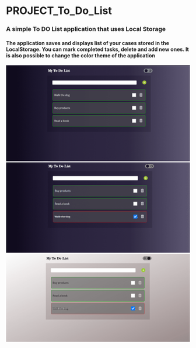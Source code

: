 # PROJECT_To_Do_List

### A simple To DO List application that uses Local Storage

#### The application saves and displays list of your cases stored in the LocalStorage. You can mark completed tasks, delete and add new ones. It is also possible to change the color theme of the application


<img src="/images/screenshots/1.png" width="600">
<img src="/images/screenshots/2.png" width="600">
<img src="/images/screenshots/3.png" width="600">

